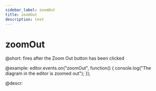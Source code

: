 ```yaml
---
sidebar_label: zoomOut
title: zoomOut
description: text
---
```


# zoomOut

@short:
fires after the Zoom Out button has been clicked

@example:
editor.events.on("zoomOut", function() {
    console.log("The diagram in the editor is zoomed out");
});

@descr: